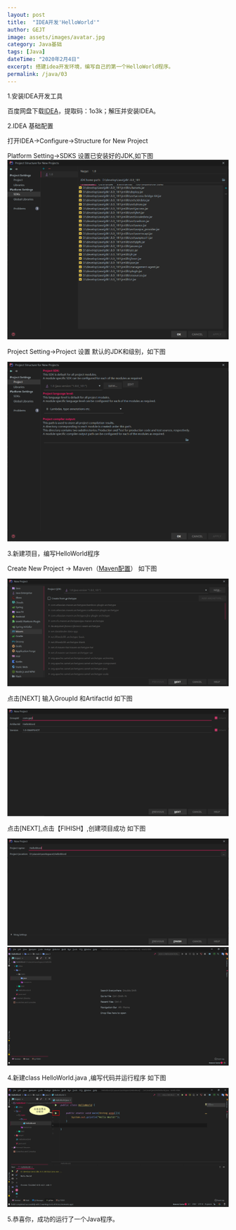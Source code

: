 ```yaml
---
layout: post
title:  "IDEA开发'HelloWorld'"
author: GEJT
image: assets/images/avatar.jpg
category: Java基础
tags: [Java]
dateTime: "2020年2月4日"
excerpt: 搭建idea开发环境，编写自己的第一个HelloWorld程序。
permalink: /java/03
---
```


1.安装IDEA开发工具

百度网盘下载[IDEA](https://pan.baidu.com/s/1DlJqix524msUbgQdQb48hw)，提取码：1o3k；解压并安装IDEA。

2.IDEA 基础配置

打开IDEA->Configure->Structure for New Project

Platform Setting->SDKS 设置已安装好的JDK,如下图
![Platform SDKS](/assets/img/java/idea-platform-sdks.png)

Project Setting->Project  设置 默认的JDK和级别，如下图

![Platform SDKS](/assets/img/java/idea-project-sdks.png)


3.新建项目，编写HelloWorld程序

Create New Project -> Maven（[Maven配置](https://www.cnblogs.com/zhangchengzi/p/9865100.html)） 如下图

![Platform SDKS](/assets/img/java/idea-create-project-maven.png)

点击[NEXT] 输入GroupId 和ArtifactId 如下图

![Platform SDKS](/assets/img/java/idea-create-project-maven1.png)

点击[NEXT],点击【FIHISH】,创建项目成功 如下图

![Platform SDKS](/assets/img/java/idea-create-project-maven2.png)
![Platform SDKS](/assets/img/java/idea-create-project-maven3.png)


4.新建class  HelloWorld.java ,编写代码并运行程序 如下图

![Platform SDKS](/assets/img/java/idea-create-project-maven-run.png)


5.恭喜你，成功的运行了一个Java程序。







